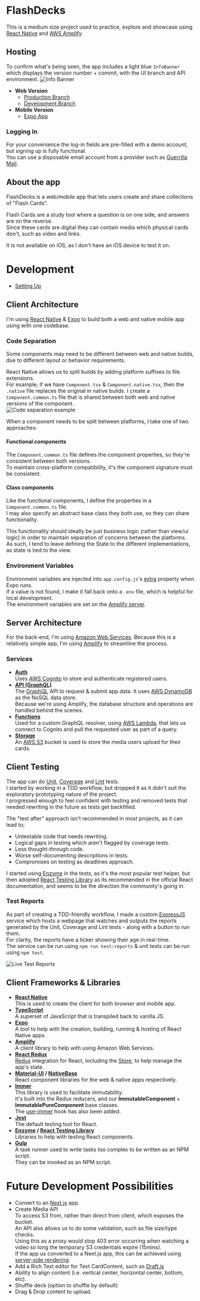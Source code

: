 # FlashDecks
This is a medium size project used to practice, explore and showcase using [React Native](https://reactnative.dev/) 
and [AWS Amplify](https://aws.amazon.com/amplify/).

## Hosting
To confirm what's being seen, the app includes a light blue `InfoBanner` which displays the version number + commit, with the UI branch and API environment. ![Info Banner](docs/images/InfoBanner.png "InfoBanner")
* **Web Version**  
  * [Production Branch](https://master.dxccldee9zefn.amplifyapp.com) 
  * [Development Branch](https://dev.dxccldee9zefn.amplifyapp.com) 
* **Mobile Version**  
  * [Expo App](https://expo.io/@michaelfuller/projects/FlashDecks)
  
### Logging In
For your convenience the log-in fields are pre-filled with a demo account, but signing up is fully functional.  
You can use a disposable email account from a provider such as [Guerrilla Mail](https://www.guerrillamail.com/).

## About the app
FlashDecks is a web/mobile app that lets users create and share collections of "Flash Cards".

Flash Cards are a study tool where a question is on one side, and answers are on the reverse.  
Since these cards are digital they can contain media which physical cards don't, such as video and links.  

It is not available on iOS, as I don't have an iOS device to test it on.

# Development
* [Setting Up](docs/Setup.md)

## Client Architecture
I'm using [React Native](https://reactnative.dev/) & [Expo](https://expo.io/) to build both a web and native mobile app using with one codebase.
  
### Code Separation
Some components may need to be different between web and native builds, due to different layout or behavior requirements.  

React Native allows us to split builds by adding platform suffixes to file extensions.  
For example; if we have `Component.tsx` & `Component.native.tsx`, then the `.native` file replaces the original in native builds.
I create a `Component.common.ts` file that is shared between both web and native versions of the component.  
![Code separation example](docs/images/code-separation.png)  

When a component needs to be split between platforms, I take one of two approaches:
#### Functional components 
The `Component.common.ts` file defines the component properties, so they're consistent between both versions.  
To maintain cross-platform compatibility, it's the component signature must be consistent.
#### Class components
Like the functional components, I define the properties in a `Component.common.ts` file.  
I may also specify an abstract base class they both use, so they can share functionality.  

This functionality should ideally be just business logic (rather than view/ui logic) in order to maintain separation of concerns between the platforms.  
As such, I tend to leave defining the State to the different implementations, as state is tied to the view.

### Environment Variables
Environment variables are injected into `app.config.js`'s [extra](https://docs.expo.io/guides/environment-variables/#using-app-manifest--extra) property when Expo runs.  
If a value is not found, I make it fall back onto a `.env` file, which is helpful for local development.  
The environment variables are set on the [Amplify server](https://docs.aws.amazon.com/amplify/latest/userguide/environment-variables.html).

## Server Architecture
For the back-end, I'm using [Amazon Web Services](https://aws.amazon.com/). Because this is a relatively simple app, I'm using [Amplify](https://aws.amazon.com/amplify/) to streamline the process.  
### Services
* **[Auth](https://docs.amplify.aws/lib/auth/getting-started/q/platform/js)**  
Uses [AWS Cognito](https://aws.amazon.com/cognito/) to store and authenticate registered users.
* **[API (GraphQL)](https://docs.amplify.aws/lib/graphqlapi/getting-started/q/platform/js)**  
The [GraphQL](https://graphql.org/) API to request & submit app data. It uses [AWS DynamoDB](https://aws.amazon.com/dynamodb/) as the NoSQL data store.  
Because we're using Amplify, the database structure and operations are handled behind the scenes.
* **[Functions](https://docs.amplify.aws/cli/function)**  
Used for a custom GraphQL resolver, using [AWS Lambda](https://aws.amazon.com/lambda/), that lets us connect to Cognito and pull the requested user as part of a query.
* **[Storage](https://docs.amplify.aws/lib/storage/getting-started/q/platform/js)**  
An [AWS S3](https://aws.amazon.com/s3/) bucket is used to store the media users upload for their cards.

## Client Testing
The app can do [Unit](https://en.wikipedia.org/wiki/Unit_testing), [Coverage](https://en.wikipedia.org/wiki/Code_coverage) and [Lint](https://en.wikipedia.org/wiki/ESLint) tests.  
I started by working in a TDD workflow, but dropped it as it didn't suit the exploratory prototyping nature of the project.  
I progressed enough to feel confident with testing and removed tests that needed rewriting in the future as tests get backfilled.  

The "test after" approach isn't recommended in most projects, as it can lead to; 
* Untestable code that needs rewriting.
* Logical gaps in testing which aren't flagged by coverage tests.
* Less thought-through code.
* Worse self-documenting descriptions in tests.
* Compromises on testing as deadlines approach.

I started using [Enzyme](https://enzymejs.github.io/enzyme/) in the tests, as it's the most popular test helper, 
but then adopted [React Testing Library](https://testing-library.com/docs/react-testing-library/intro/) 
as its recommended in the official React documentation, and seems to be the direction the community's going in.

### Test Reports
As part of creating a TDD-friendly workflow, I made a custom [ExpressJS](https://expressjs.com/) service 
which hosts a webpage that watches and outputs the reports generated by the Unit, Coverage and Lint tests - along with a button to run them.  
For clarity, the reports have a ticker showing their age in real-time.  
The service can be run using `npm run test:reports` & unit tests can be run using `npm test`.  

![Live Test Reports](docs/images/test-reports.png "Live Test Reports")

## Client Frameworks & Libraries
* **[React Native](https://reactnative.dev/)**  
This is used to create the client for both browser and mobile app.
* **[TypeScript](https://www.typescriptlang.org/)**  
A superset of JavaScript that is transpiled back to vanilla JS.
* **[Expo](https://expo.io/)**  
A tool to help with the creation, building, running & hosting of React Native apps.
* **[Amplify](https://aws.amazon.com/amplify/)**  
A client library to help with using Amazon Web Services.
* **[React Redux](https://react-redux.js.org/)**  
[Redux](https://redux.js.org/) integration for React, including the [Store](https://redux.js.org/api/store), to help manage the app's state.
* **[Material-UI](https://material-ui.com/) / [NativeBase](https://nativebase.io/)**  
React component libraries for the web & native apps respectively.
* **[Immer](https://immerjs.github.io/immer/)**  
This library is used to facilitate immutability.  
It's built into the Redux reducers, and our **ImmutableComponent** + **ImmutablePureComponent** base classes.  
The [use-immer](https://github.com/immerjs/use-immer) hook has also been added.
* **[Jest](https://jestjs.io/)**  
The default testing tool for React.
* **[Enzyme](https://enzymejs.github.io/enzyme/) / [React Testing Library](https://testing-library.com/docs/react-testing-library/intro/)**  
Libraries to help with testing React components.
* **[Gulp](https://gulpjs.com/)**  
A task runner used to write tasks too complex to be written as an NPM script.  
They can be invoked as an NPM script.

# Future Development Possibilities
* Convert to an [Next.js](https://nextjs.org/) app.
* Create Media API  
To access S3 from, rather than direct from client, which exposes the bucket.  
An API also allows us to do some validation, such as file size/type checks.  
Using this as a proxy would stop 403 error occurring when watching a video so long the temporary S3 credentials expire (15mins).  
If the app us converted to a Next.js app, this can be achieved using [server-side rendering](https://nextjs.org/docs/basic-features/pages#server-side-rendering).
* Add a Rich Text editor for Text CardContent, such as [Draft.js](https://draftjs.org/)
* Ability to align content (i.e. vertical center, horizontal center, bottom, etc).
* Shuffle deck (option to shuffle by default)
* Drag & Drop content to upload.
